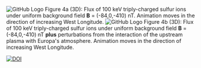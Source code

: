 ![GitHub Logo](/Animation_2.gif)
Figure 4a (3D): Flux of 100 keV triply-charged sulfur ions under uniform background field **B** = (-84,0,-410) nT. Animation moves in the direction of increasing West Longitude.
![GitHub Logo](/Animation_1.gif)
Figure 4b (3D): Flux of 100 keV triply-charged sulfur ions under uniform background field **B** = (-84,0,-410) nT **plus** perturbations from the interaction of the upstream plasma with Europa's atmosphere. Animation moves in the direction of increasing West Longitude.

[![DOI](https://zenodo.org/badge/292410054.svg)](https://zenodo.org/badge/latestdoi/292410054)

